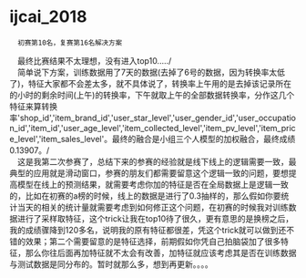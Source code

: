 # ijcai_2018
      初赛第10名，复赛第16名解决方案
&emsp;最终比赛结果不太理想，没有进入top10...../<br>
&emsp;简单说下方案，训练数据用了7天的数据(去掉了6号的数据，因为转换率太低了)，特征大家都不会差太多，就不具体说了，转换率上午用的是去掉该记录所在的小时的剩余时间(上午)的转换率，下午就取上午的全部数据转换率，分作这几个特征来算转换率'shop_id','item_brand_id','user_star_level','user_gender_id','user_occupation_id','item_id','user_age_level','item_collected_level','item_pv_level','item_price_level','item_sales_level'。最终的融合是小组三个人模型的加权融合，最终成绩0.13907。/<br>
&emsp;这是我第二次参赛了，总结下来的参赛的经验就是线下线上的逻辑需要一致，最典型的应用就是滑动窗口，参赛的朋友们都需要留意这个逻辑一致的问题，要想提高模型在线上的预测结果，就需要考虑你加的特征是否在全局数据上是逻辑一致的，比如在初赛的a榜的时候，线上的数据是进行了0.3抽样的，那么假如你要统计当天的相关的统计量就需要考虑到如何修正这个问题，在初赛的时候我对训练数据进行了采样取特征，这个trick让我在top10待了很久，更有意思的是换榜之后，我的成绩骤降到120多名，说明我的原有特征都很差，凭这个trick就可以做到还不错的效果；第二个需要留意的是特征选择，前期假如你凭自己拍脑袋加了很多特征，那么你往后面再加特征就不太会有改善，加特征就应该考虑其是否在训练数据与测试数据是同分布的。暂时就那么多，想到再更新。。。。
